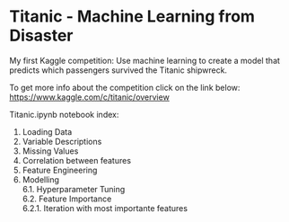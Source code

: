 # Titanic - Machine Learning from Disaster

My first Kaggle competition: Use machine learning to create a model that predicts which passengers survived the Titanic shipwreck.

To get more info about the competition click on the link below:
https://www.kaggle.com/c/titanic/overview


Titanic.ipynb notebook index:

1. Loading Data
2. Variable Descriptions
3. Missing Values
4. Correlation between features
5. Feature Engineering
6. Modelling<br>
	6.1. Hyperparameter Tuning<br>
	6.2. Feature Importance<br>
		6.2.1. Iteration with most importante features
